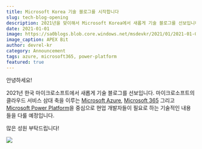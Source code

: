 ```yaml
---
title: Microsoft Korea 기술 블로그를 시작합니다
slug: tech-blog-opening
description: 2021년을 맞이해서 Microsoft Korea에서 새롭게 기술 블로그를 선보입니다
date: 2021-01-01
image: https://sa0blogs.blob.core.windows.net/msdevkr/2021/01/2021-01-01-tech-blog-opening-00.png
image_caption: APEX Bit
author: devrel-kr
category: Announcement
tags: azure, microsoft365, power-platform
featured: true
---
```


안녕하세요!

2021년 한국 마이크로소프트에서 새롭게 기술 블로그를 선보입니다. 마이크로소프트의 클라우드 서비스 삼대 축을 이루는 [Microsoft Azure][ms azure], [Microsoft 365][ms 365] 그리고 [Microsoft Power Platform][ms pwpf]을 중심으로 현업 개발자들이 필요로 하는 기술적인 내용들을 다룰 예정입니다.

많은 성원 부탁드립니다!

![][image-01]


[image-01]: https://sa0blogs.blob.core.windows.net/msdevkr/2021/01/2021-01-01-tech-blog-opening-01.png

[ms azure]: https://azure.microsoft.com/ko-kr/
[ms 365]: https://www.microsoft.com/ko-kr/microsoft-365
[ms pwpf]: https://powerplatform.microsoft.com/ko-kr/
